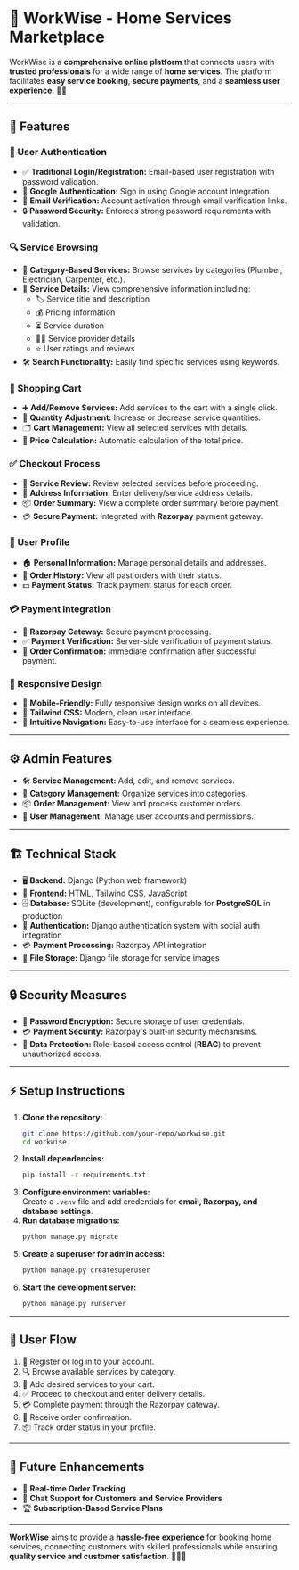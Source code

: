 # 🚀 WorkWise - Home Services Marketplace

WorkWise is a **comprehensive online platform** that connects users with **trusted professionals** for a wide range of **home services**. The platform facilitates **easy service booking**, **secure payments**, and a **seamless user experience**. 🏡✨

---

## 🌟 Features

### 🔐 User Authentication
- ✅ **Traditional Login/Registration:** Email-based user registration with password validation.
- 🔗 **Google Authentication:** Sign in using Google account integration.
- 📧 **Email Verification:** Account activation through email verification links.
- 🔒 **Password Security:** Enforces strong password requirements with validation.

### 🔍 Service Browsing
- 📂 **Category-Based Services:** Browse services by categories (Plumber, Electrician, Carpenter, etc.).
- 📜 **Service Details:** View comprehensive information including:
  - 🏷️ Service title and description
  - 💰 Pricing information
  - ⏳ Service duration
  - 👨‍🔧 Service provider details
  - ⭐ User ratings and reviews
- 🛠️ **Search Functionality:** Easily find specific services using keywords.

### 🛒 Shopping Cart
- ➕ **Add/Remove Services:** Add services to the cart with a single click.
- 🔄 **Quantity Adjustment:** Increase or decrease service quantities.
- 🗂️ **Cart Management:** View all selected services with details.
- 🧮 **Price Calculation:** Automatic calculation of the total price.

### ✅ Checkout Process
- 📝 **Service Review:** Review selected services before proceeding.
- 📍 **Address Information:** Enter delivery/service address details.
- 📦 **Order Summary:** View a complete order summary before payment.
- 💳 **Secure Payment:** Integrated with **Razorpay** payment gateway.

### 👤 User Profile
- 🏠 **Personal Information:** Manage personal details and addresses.
- 📜 **Order History:** View all past orders with their status.
- 💵 **Payment Status:** Track payment status for each order.

### 💳 Payment Integration
- 🏦 **Razorpay Gateway:** Secure payment processing.
- ✅ **Payment Verification:** Server-side verification of payment status.
- 🎉 **Order Confirmation:** Immediate confirmation after successful payment.

### 📱 Responsive Design
- 📲 **Mobile-Friendly:** Fully responsive design works on all devices.
- 🎨 **Tailwind CSS:** Modern, clean user interface.
- 🔀 **Intuitive Navigation:** Easy-to-use interface for a seamless experience.

---

## ⚙️ Admin Features
- 🛠️ **Service Management:** Add, edit, and remove services.
- 📂 **Category Management:** Organize services into categories.
- 📦 **Order Management:** View and process customer orders.
- 👥 **User Management:** Manage user accounts and permissions.

---

## 🏗️ Technical Stack
- 🖥️ **Backend:** Django (Python web framework)
- 🎨 **Frontend:** HTML, Tailwind CSS, JavaScript
- 🗄️ **Database:** SQLite (development), configurable for **PostgreSQL** in production
- 🔑 **Authentication:** Django authentication system with social auth integration
- 💳 **Payment Processing:** Razorpay API integration
- 📂 **File Storage:** Django file storage for service images

---

## 🔒 Security Measures
- 🔐 **Password Encryption:** Secure storage of user credentials.
- 💳 **Payment Security:** Razorpay's built-in security mechanisms.
- 🚧 **Data Protection:** Role-based access control (**RBAC**) to prevent unauthorized access.

---

## ⚡ Setup Instructions

1. **Clone the repository:**  
   ```sh
   git clone https://github.com/your-repo/workwise.git
   cd workwise
   ```
2. **Install dependencies:**  
   ```sh
   pip install -r requirements.txt
   ```
3. **Configure environment variables:**  
   Create a `.venv` file and add credentials for **email, Razorpay, and database settings**.
4. **Run database migrations:**  
   ```sh
   python manage.py migrate
   ```
5. **Create a superuser for admin access:**  
   ```sh
   python manage.py createsuperuser
   ```
6. **Start the development server:**  
   ```sh
   python manage.py runserver
   ```

---

## 🔄 User Flow
1. 📝 Register or log in to your account.
2. 🔍 Browse available services by category.
3. 🛒 Add desired services to your cart.
4. ✅ Proceed to checkout and enter delivery details.
5. 💳 Complete payment through the Razorpay gateway.
6. 🎉 Receive order confirmation.
7. 📦 Track order status in your profile.

---

## 🚀 Future Enhancements
- 📍 **Real-time Order Tracking**
- 💬 **Chat Support for Customers and Service Providers**
- 🏆 **Subscription-Based Service Plans**

---

**WorkWise** aims to provide a **hassle-free experience** for booking home services, connecting customers with skilled professionals while ensuring **quality service and customer satisfaction**. 🏡💼✨
